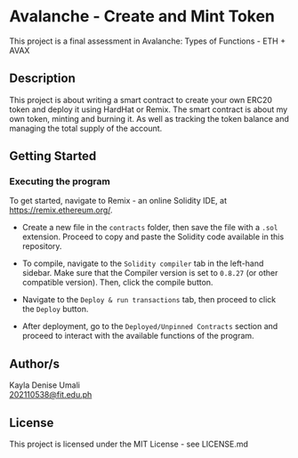 # Avalanche - Create and Mint Token

This project is a final assessment in Avalanche: Types of Functions - ETH + AVAX

## Description

This project is about writing a smart contract to create your own ERC20 token and deploy it using HardHat or Remix. The smart contract is about my own token, minting and burning it. As well as tracking the token balance and managing the total supply of the account.

## Getting Started

### Executing the program

To get started, navigate to Remix - an online Solidity IDE, at https://remix.ethereum.org/.

* Create a new file in the `contracts` folder, then save the file with a `.sol` extension. Proceed to copy and paste the Solidity code available in this repository.

* To compile, navigate to the `Solidity compiler` tab in the left-hand sidebar. Make sure that the Compiler version is set to `0.8.27` (or other compatible version). Then, click the compile button.

* Navigate to the `Deploy & run transactions` tab, then proceed to click the `Deploy` button.

* After deployment, go to the `Deployed/Unpinned Contracts` section and proceed to interact with the available functions of the program.

## Author/s

Kayla Denise Umali  
202110538@fit.edu.ph

## License

This project is licensed under the MIT License - see LICENSE.md

